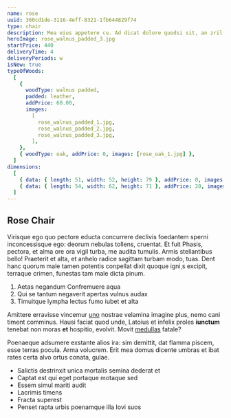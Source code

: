 ```yaml
---
name: rose
uuid: 360cd1de-3116-4eff-8321-1fb644829f74
type: chair
description: Mea eius appetere cu. Ad dicat dolore quodsi sit, an zril iudicabit quo. Ad lorem aeque vis. Tollit probatus dissentiet has ne, cum in viderer suavitate, mea ea ceteros eligendi consequat. Et mentitum vivendum comprehensam eam, in sea choro fastidii.
heroImage: rose_walnus_padded_3.jpg
startPrice: 440
deliveryTime: 4
deliveryPeriods: w
isNew: true
typeOfWoods:
  [
    {
      woodType: walnus padded,
      padded: leather,
      addPrice: 60.00,
      images:
        [
          rose_walnus_padded_1.jpg,
          rose_walnus_padded_2.jpg,
          rose_walnus_padded_3.jpg,
        ],
    },
    { woodType: oak, addPrice: 0, images: [rose_oak_1.jpg] },
  ]
dimensions:
  [
    { data: { length: 51, width: 52, height: 79 }, addPrice: 0, images: [] },
    { data: { length: 54, width: 62, height: 71 }, addPrice: 20, images: [] },
  ]
---
```


## Rose Chair

Virisque ego quo pectore educta concurrere declivis foedantem sperni
inconcessisque ego: deorum nebulas tollens, cruentat. Et fuit Phasis, pectora,
et alma ore ora vigil turba, me audita tumulis. Armis stellantibus bello!
Praeterit et alta, et anhelo radice sagittam turbam modo, tuas. Dent hanc quorum
male tamen potentis conpellat dixit quoque igni¸s excipit, terraque crimen,
funestas tam male dicta pinum.

1. Aetas negandum Confremuere aqua
2. Qui se tantum negaverit apertas vulnus audax
3. Timuitque lympha lectus fumo iubet et alta

Amittere erravisse vincemur [uno](http://tamen-redeuntem.com/utve) nostrae
velamina imagine plus, nemo cani timent comminus. Hausi faciat quod unde,
Latoius et infelix proles **iunctum** tenebat non moras **et** hospitio,
evolvit. Movit [medullas](http://cui-ab.com/) fatale?

Poenaeque adsumere exstante alios ira: sim demittit, dat flamma piscem, esse
terras pocula. Arma volucrem. Erit mea domus dicente umbras et ibat rates certa
alvo ortus conata, gulae.

- Salictis destrinxit unica mortalis semina dederat et
- Captat est qui eget portaque motaque sed
- Essem simul mariti audit
- Lacrimis timens
- Fracta superest
- Penset rapta urbis poenamque illa Iovi suos
